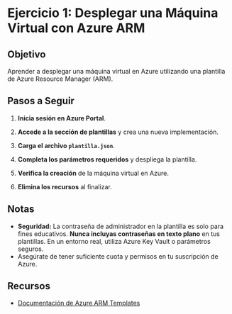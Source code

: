 # Ejercicio 1: Desplegar una Máquina Virtual con Azure ARM

## Objetivo

Aprender a desplegar una máquina virtual en Azure utilizando una plantilla de Azure Resource Manager (ARM).

## Pasos a Seguir

1. **Inicia sesión en Azure Portal**.

2. **Accede a la sección de plantillas** y crea una nueva implementación.

3. **Carga el archivo `plantilla.json`**.

4. **Completa los parámetros requeridos** y despliega la plantilla.

5. **Verifica la creación** de la máquina virtual en Azure.

6. **Elimina los recursos** al finalizar.

## Notas

- **Seguridad:** La contraseña de administrador en la plantilla es solo para fines educativos. **Nunca incluyas contraseñas en texto plano** en tus plantillas. En un entorno real, utiliza Azure Key Vault o parámetros seguros.
- Asegúrate de tener suficiente cuota y permisos en tu suscripción de Azure.

## Recursos

- [Documentación de Azure ARM Templates](https://docs.microsoft.com/azure/azure-resource-manager/templates/overview)
